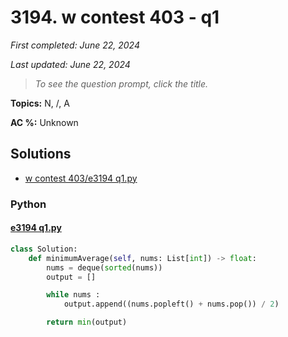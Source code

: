 # 3194. w contest 403 - q1

*First completed: June 22, 2024*

*Last updated: June 22, 2024*


> *To see the question prompt, click the title.*

**Topics:** N, /, A

**AC %:** Unknown


## Solutions

- [w contest 403/e3194 q1.py](<../my-submissions/w contest 403/e3194 q1.py>)
### Python
#### [e3194 q1.py](<../my-submissions/w contest 403/e3194 q1.py>)
```Python
class Solution:
    def minimumAverage(self, nums: List[int]) -> float:
        nums = deque(sorted(nums))
        output = []

        while nums :
            output.append((nums.popleft() + nums.pop()) / 2)

        return min(output)
```

